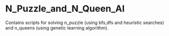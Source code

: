 # N_Puzzle_and_N_Queen_AI
Contains scripts for solving n_puzzle (using bfs,dfs and heuristic searches) and n_queens (using genetic learning algorithm). 
